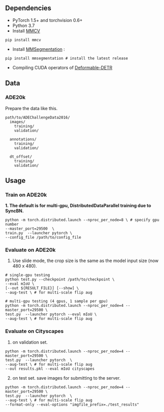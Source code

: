 ## Dependencies
* PyTorch 1.5+ and torchvision 0.6+
* Python 3.7
* Install [MMCV](https://mmcv.readthedocs.io/en/latest/) 

```
pip install mmcv
```
* Install [MMSegmentation](https://github.com/open-mmlab/mmsegmentation/blob/master/docs/install.md) :
```
pip install mmsegmentation # install the latest release
```

* Compiling CUDA operators of [Deformable-DETR](https://github.com/fundamentalvision/Deformable-DETR)


## Data 
### ADE20k
Prepare the data like this.

```
path/to/ADEChallengeData2016/
  images/
    training/
    validation/

  annotations/ 
    training/
    validation/

  dt_offset/
    training/
    validation/
```

## Usage 
### Train on ADE20k
**1. The default is for multi-gpu, DistributedDataParallel training due to SyncBN.**

```
python -m torch.distributed.launch --nproc_per_node=8 \ # specify gpu number
--master_port=29500  \
train.py  --launcher pytorch \
--config_file /path/to/config_file 
```

<!-- **A runnable command (multi-gpu train):**
- specify the ```data_root``` in the config ```configs/resV1c50_ss_deform_tr2+2_480x480_adamW_step_640k_ade20k.py```;
- log dir will be created in ```./work_dirs```.

```
python -m torch.distributed.launch --nproc_per_node=8 --master_port=29500 train.py  --launcher pytorch \
--config_file configs/resV1c50_ss_deform_tr2+2_480x480_adamW_step_640k_ade20k.py 
``` -->

<!-- **2. For single-gpu, change the type of 'norm_cfg' to 'BN' in the config.**

```
python train.py --config_file /path/to/config_file \
--work_dir /path/to/log_dir \
``` -->



<!-- **3. I try to take 'H/8*W/8 x 256' as the vector size for decoder input and remain stride 32 for the backbone.**

In the config, ```num_queries=4096``` and ```dec_stride=8``` are specified.

It can run with single gpu (one sample on it). (```norm_cfg = dict(type='BN', requires_grad=True)```)
```
python train.py --config_file ./configs/resV1c50_32x_dec8x_tr2+2_512x512_adamW_step_640k_ade20k.py
```

But, it got the ```CUDA error: an illegal memory access was encountered``` when trained with multi-gpu (```norm_cfg = dict(type='SyncBN', requires_grad=True)```):

```
python -m torch.distributed.launch --nproc_per_node=8 --master_port=29500 train.py  --launcher pytorch \
--config_file ./configs/resV1c50_32x_dec8x_tr2+2_512x512_adamW_step_640k_ade20k.py
``` -->


### Evaluate on ADE20k
<!-- 1. directly resize image and ground truth to 512x512 by bilinear interpolation and nearest interpolation, respectively. ('test_mode': 'direct_resize')

The default is for single-gpu evaluation with batch size being 1.
```
python evaluate.py --eval \
--config_file configs/resV1c50_segtr2_512x512_ade20k.yaml \
--checkpoint log/checkpoint_0131.pth.tar \
--data_root /path/to/ADEChallengeData2016
``` -->

1. Use slide mode, the crop size is the same as the model input size (now 480 x 480). 

```
# single-gpu testing
python test.py --checkpoint /path/to/checkpoint \
--eval mIoU \
[--out ${RESULT_FILE}] [--show] \
--aug-test \ # for multi-scale flip aug

# multi-gpu testing (4 gpus, 1 sample per gpu)
python -m torch.distributed.launch --nproc_per_node=4 --master_port=29500 \
test.py  --launcher pytorch --eval mIoU \
--aug-test \ # for multi-scale flip aug
```

<!-- ### Using Longformer

1. install longformer (when using tvm mode, the compiled file only supports CUDA 10.0 with pyTorch 1.2)
```
pip install git+https://github.com/allenai/longformer.git
```

2. reinstall mmcv and mmsegmentation
```
pip install mmcv==1.1.0
pip install mmsegmentation==0.5.0
``` -->

### Evaluate on Cityscapes
1. on validation set.

```
python -m torch.distributed.launch --nproc_per_node=4 --master_port=29500 \
test.py  --launcher pytorch  \
--aug-test \ # for multi-scale flip aug
--out results.pkl --eval mIoU cityscapes
```

2. on test set. save images for submitting to the server.

```
python -m torch.distributed.launch --nproc_per_node=4 --master_port=29500 \
test.py  --launcher pytorch  \
--aug-test \ # for multi-scale flip aug
--format-only --eval-options "imgfile_prefix=./test_results"
```






 